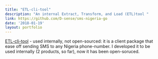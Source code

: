```yaml
---
title: "ETL-cli-tool"
description: "An internal Extract, Transform, and Load (ETL)tool "
link: https://github.com/D-sense/sms-nigeria-go
date: '2018-01-19'
layout: portfolio
---
```


[ETL-cli-tool](#) - used internally, not open-sourced: it is a client package that ease off sending SMS to any Nigeria phone-number. I developed it to be used internally (2 products, so far), now it has been open-soruced.